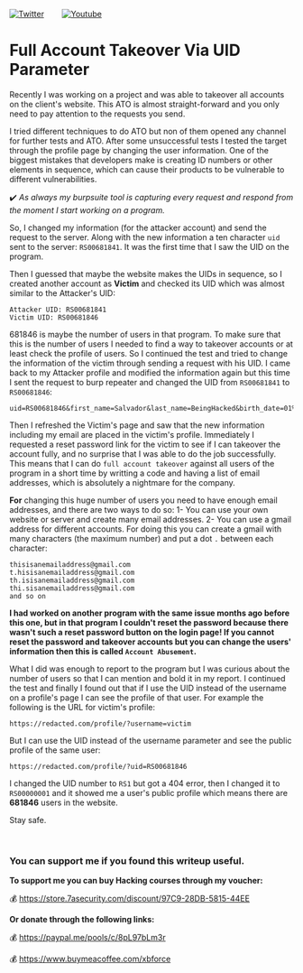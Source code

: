 [![Twitter](https://img.shields.io/badge/twitter%20-%231DA1F2.svg?&style=for-the-badge&logo=Twitter&logoColor=white&label=Follow%20%40xbforce)](https://twitter.com/xbforce)
&nbsp;&nbsp;&nbsp;&nbsp;&nbsp;&nbsp;
[![Youtube](https://img.shields.io/badge/Youtube%20-%23FF0000.svg?&style=for-the-badge&logo=YouTube&logoColor=white&label=Subscribe)](http://www.youtube.com/channel/UCadRCMA7BFJ2iwiABKqf0Fg?sub_confirmation=1)

# Full Account Takeover Via UID Parameter

Recently I was working on a project and was able to takeover all accounts on the client's website. This ATO is almost straight-forward and you only need to pay attention to the requests you send.

I tried different techniques to do ATO but non of them opened any channel for further tests and ATO. After some unsuccessful tests I tested the target through the profile page by changing the user information. One of the biggest mistakes that developers make is creating ID numbers or other elements in sequence, which can cause their products to be vulnerable to different vulnerabilities.

:heavy_check_mark: *As always my burpsuite tool is capturing every request and respond from the moment I start working on a program.*

So, I changed my information (for the attacker account) and send the request to the server. Along with the new information a ten character ```uid``` sent to the server: ```RS00681841```. It was the first time that I saw the UID on the program.

Then I guessed that maybe the website makes the UIDs in sequence, so I created another account as **Victim** and checked its UID which was almost similar to the Attacker's UID:

```
Attacker UID: RS00681841
Victim UID: RS00681846
```

681846 is maybe the number of users in that program. To make sure that this is the number of users I needed to find a way to takeover accounts or at least check the profile of users. So I continued the test and tried to change the information of the victim through sending a request with his UID. I came back to my Attacker profile and modified the information again but this time I sent the request to burp repeater and changed the UID from ```RS00681841``` to ```RS00681846```:

```
uid=RS00681846&first_name=Salvador&last_name=BeingHacked&birth_date=01%2f01%2f1985&address=somewhere%20else&phone_number=12345678&email_address=anAttackerMail@gmail.com&csrf_token=blahBLAHblah&update=
```

Then I refreshed the Victim's page and saw that the new information including my email are placed in the victim's profile. Immediately I requested a reset password link for the victim to see if I can takeover the account fully, and no surprise that I was able to do the job successfully. This means that I can do ```full account takeover``` against all users of the program in a short time by writting a code and having a list of email addresses, which is absolutely a nightmare for the company.


**For** changing this huge number of users you need to have enough email addresses, and there are two ways to do so:
1- You can use your own website or server and create many email addresses.
2- You can use a gmail address for different accounts. For doing this you can 
create a gmail with many characters (the maximum number) and put a dot ```.``` between each character: 

```
thisisanemailaddress@gmail.com
t.hisisanemailaddress@gmail.com
th.isisanemailaddress@gmail.com
thi.sisanemailaddress@gmail.com
and so on
```

**I had worked on another program with the same issue months ago before this one, but in that program I couldn't reset the password because there wasn't such a reset password button on the login page! If you cannot reset the password and takeover accounts but you can change the users' information then this is called ```Account Abusement```.**

What I did was enough to report to the program but I was curious about the number of users so that I can mention and bold it in my report. I continued the test and finally I found out that if I use the UID instead of the username on a profile's page I can see the profile of that user. For example the following is the URL for victim's profile:

```
https://redacted.com/profile/?username=victim
```

But I can use the UID instead of the username parameter and see the public profile of the same user:

```
https://redacted.com/profile/?uid=RS00681846
```

I changed the UID number to ```RS1``` but got a 404 error, then I changed it to ```RS00000001``` and it showed me a user's public profile which means there are **681846** users in the website.

Stay safe.

</br>

### You can support me if you found this writeup useful.

**To support me you can buy Hacking courses through my voucher:**

:moneybag:	https://store.7asecurity.com/discount/97C9-28DB-5815-44EE

**Or donate through the following links:**

:moneybag:	https://paypal.me/pools/c/8pL97bLm3r

:moneybag:	https://www.buymeacoffee.com/xbforce
